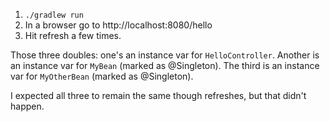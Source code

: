 1. `./gradlew run`
2. In a browser go to http://localhost:8080/hello
3. Hit refresh a few times.

Those three doubles: one's an instance var for `HelloController`. 
Another is an instance var for `MyBean` (marked as @Singleton).
The third is an instance var for `MyOtherBean` (marked as @Singleton).

I expected all three to remain the same though refreshes, but that didn't happen.
